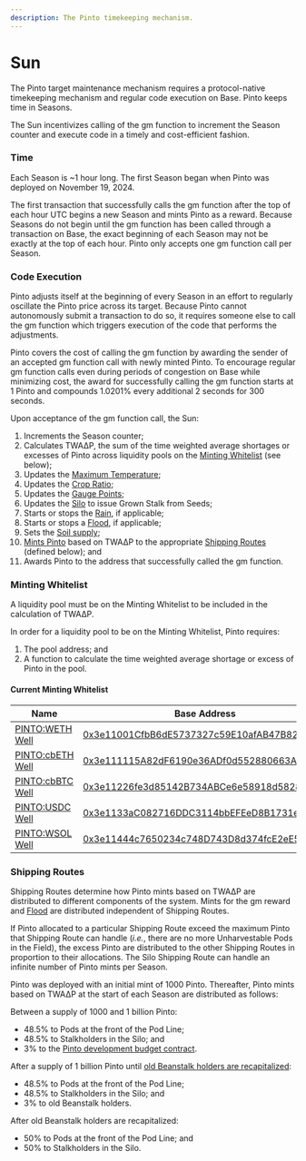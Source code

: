 ```yaml
---
description: The Pinto timekeeping mechanism.
---
```


# Sun

The Pinto target maintenance mechanism requires a protocol-native timekeeping mechanism and regular code execution on Base. Pinto keeps time in Seasons.&#x20;

The Sun incentivizes calling of the gm function to increment the Season counter and execute code in a timely and cost-efficient fashion.

### Time

Each Season is \~1 hour long. The first Season began when Pinto was deployed on November 19, 2024.&#x20;

The first transaction that successfully calls the gm function after the top of each hour UTC begins a new Season and mints Pinto as a reward. Because Seasons do not begin until the gm function has been called through a transaction on Base, the exact beginning of each Season may not be exactly at the top of each hour. Pinto only accepts one gm function call per Season.

### Code Execution

Pinto adjusts itself at the beginning of every Season in an effort to regularly oscillate the Pinto price across its target. Because Pinto cannot autonomously submit a transaction to do so, it requires someone else to call the gm function which triggers execution of the code that performs the adjustments.

Pinto covers the cost of calling the gm function by awarding the sender of an accepted gm function call with newly minted Pinto. To encourage regular gm function calls even during periods of congestion on Base while minimizing cost, the award for successfully calling the gm function starts at 1 Pinto and compounds 1.0201% every additional 2 seconds for 300 seconds.

Upon acceptance of the gm function call, the Sun:

1. Increments the Season counter;
2. Calculates TWA∆P, the sum of the time weighted average shortages or excesses of Pinto across liquidity pools on the [Minting Whitelist](sun.md#minting-whitelist) (see below);
3. Updates the [Maximum Temperature](../target-maintenance/temperature.md);
4. Updates the [Crop Ratio](../target-maintenance/crop-ratio.md);
5. Updates the [Gauge Points](../advanced/seed-gauge-system.md#gauge-points);
6. Updates the [Silo](silo.md) to issue Grown Stalk from Seeds;
7. Starts or stops the [Rain](../target-maintenance/flood.md), if applicable;
8. Starts or stops a [Flood](../target-maintenance/flood.md), if applicable;
9. Sets the [Soil supply](../target-maintenance/overview.md#soil-supply);
10. [Mints Pinto](../target-maintenance/overview.md#bean-supply) based on TWA∆P to the appropriate [Shipping Routes](sun.md#shipments) (defined below); and
11. Awards Pinto to the address that successfully called the gm function.

### Minting Whitelist <a href="#minting-whitelist" id="minting-whitelist"></a>

A liquidity pool must be on the Minting Whitelist to be included in the calculation of TWA∆P.&#x20;

In order for a liquidity pool to be on the Minting Whitelist, Pinto requires:

1. The pool address; and
2. A function to calculate the time weighted average shortage or excess of Pinto in the pool.

#### **Current Minting Whitelist**

<table><thead><tr><th width="269">Name</th><th>Base Address</th></tr></thead><tbody><tr><td><a href="https://pinto.exchange/#/wells/8453/0x3e11001cfbb6de5737327c59e10afab47b82b5d3">PINTO:WETH Well</a></td><td><a href="https://basescan.org/address/0x3e11001CfbB6dE5737327c59E10afAB47B82B5d3">0x3e11001CfbB6dE5737327c59E10afAB47B82B5d3</a></td></tr><tr><td><a href="https://pinto.exchange/#/wells/8453/0x3e111115a82df6190e36adf0d552880663a4dbf1">PINTO:cbETH Well</a></td><td><a href="https://basescan.org/address/0x3e111115A82dF6190e36ADf0d552880663A4dBF1">0x3e111115A82dF6190e36ADf0d552880663A4dBF1</a></td></tr><tr><td><a href="https://pinto.exchange/#/wells/8453/0x3e11226fe3d85142b734abce6e58918d5828d1b4">PINTO:cbBTC Well</a></td><td><a href="https://basescan.org/address/0x3e11226fe3d85142B734ABCe6e58918d5828d1b4">0x3e11226fe3d85142B734ABCe6e58918d5828d1b4</a></td></tr><tr><td><a href="https://pinto.exchange/#/wells/8453/0x3e1133ac082716ddc3114bbefeed8b1731ea9cb1">PINTO:USDC Well</a></td><td><a href="https://basescan.org/address/0x3e1133aC082716DDC3114bbEFEeD8B1731eA9cb1">0x3e1133aC082716DDC3114bbEFEeD8B1731eA9cb1</a></td></tr><tr><td><a href="https://pinto.exchange/#/wells/8453/0x3e11444c7650234c748d743d8d374fce2ee5e6c9">PINTO:WSOL Well</a></td><td><a href="https://basescan.org/address/0x3e11444c7650234c748D743D8d374fcE2eE5E6C9">0x3e11444c7650234c748D743D8d374fcE2eE5E6C9</a></td></tr></tbody></table>

### Shipping Routes

Shipping Routes determine how Pinto mints based on TWA∆P are distributed to different components of the system. Mints for the gm reward and [Flood](../target-maintenance/flood.md) are distributed independent of Shipping Routes.

If Pinto allocated to a particular Shipping Route exceed the maximum Pinto that Shipping Route can handle (_i.e._, there are no more Unharvestable Pods in the Field), the excess Pinto are distributed to the other Shipping Routes in proportion to their allocations. The Silo Shipping Route can handle an infinite number of Pinto mints per Season.

Pinto was deployed with an initial mint of 1000 Pinto. Thereafter, Pinto mints based on TWA∆P at the start of each Season are distributed as follows:

Between a supply of 1000 and 1 billion Pinto:

* 48.5% to Pods at the front of the Pod Line;
* 48.5% to Stalkholders in the Silo; and
* 3% to the [Pinto development budget contract](../resources/contracts.md#misc).

After a supply of 1 billion Pinto until [old Beanstalk holders are recapitalized](../appendix/old-beanstalk-holders.md):

* 48.5% to Pods at the front of the Pod Line;
* 48.5% to Stalkholders in the Silo; and
* 3% to old Beanstalk holders.

After old Beanstalk holders are recapitalized:

* 50% to Pods at the front of the Pod Line; and
* 50% to Stalkholders in the Silo.
